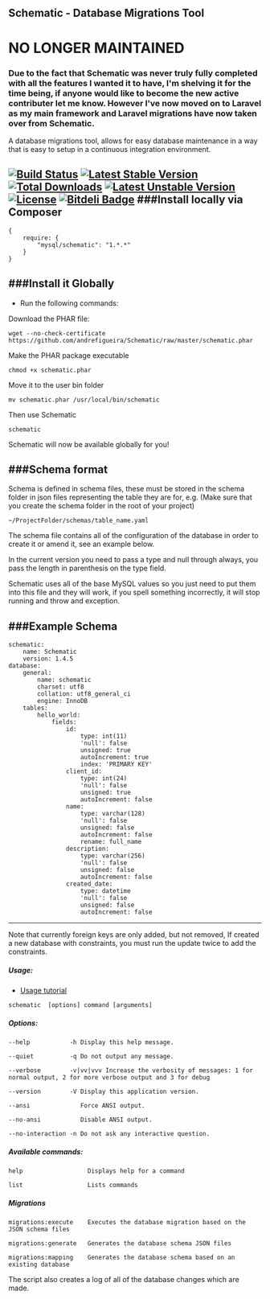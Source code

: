 ## Schematic - Database Migrations Tool

# NO LONGER MAINTAINED
### Due to the fact that Schematic was never truly fully completed with all the features I wanted it to have, I'm shelving it for the time being, if anyone would like to become the new active contributer let me know. However I've now moved on to Laravel as my main framework and Laravel migrations have now taken over from Schematic.

A database migrations tool, allows for easy database maintenance in a way that is easy to setup in a continuous integration environment.

[![Build Status](https://travis-ci.org/andrefigueira/Schematic.svg?branch=master)](https://travis-ci.org/andrefigueira/Schematic)
[![Latest Stable Version](https://poser.pugx.org/mysql/schematic/v/stable.svg)](https://packagist.org/packages/mysql/schematic) [![Total Downloads](https://poser.pugx.org/mysql/schematic/downloads.svg)](https://packagist.org/packages/mysql/schematic) [![Latest Unstable Version](https://poser.pugx.org/mysql/schematic/v/unstable.svg)](https://packagist.org/packages/mysql/schematic) [![License](https://poser.pugx.org/mysql/schematic/license.svg)](https://packagist.org/packages/mysql/schematic)
[![Bitdeli Badge](https://d2weczhvl823v0.cloudfront.net/andrefigueira/schematic/trend.png)](https://bitdeli.com/free "Bitdeli Badge")
###Install locally via Composer
---

    {
        require: {
            "mysql/schematic": "1.*.*"
        }
    }
    
###Install it Globally
---

- Run the following commands:

Download the PHAR file:

    wget --no-check-certificate https://github.com/andrefigueira/Schematic/raw/master/schematic.phar

Make the PHAR package executable

    chmod +x schematic.phar
    
Move it to the user bin folder
    
    mv schematic.phar /usr/local/bin/schematic
    
Then use Schematic

    schematic
    
Schematic will now be available globally for you!

###Schema format
---

Schema is defined in schema files, these must be stored in the schema folder in json files representing the table they are
for, e.g. (Make sure that you create the schema folder in the root of your project)

	~/ProjectFolder/schemas/table_name.yaml

The schema file contains all of the configuration of the database in order to create it or amend it, see an example below.

In the current version you need to pass a type and null through always, you pass the length in parenthesis on the type field.

Schematic uses all of the base MySQL values so you just need to put them into this file and they will work, if you spell something incorrectly, it
will stop running and throw and exception.

###Example Schema
---

    schematic:
        name: Schematic
        version: 1.4.5
    database:
        general:
            name: schematic
            charset: utf8
            collation: utf8_general_ci
            engine: InnoDB
        tables:
            hello_world:
                fields:
                    id:
                        type: int(11)
                        'null': false
                        unsigned: true
                        autoIncrement: true
                        index: 'PRIMARY KEY'
                    client_id:
                        type: int(24)
                        'null': false
                        unsigned: true
                        autoIncrement: false
                    name:
                        type: varchar(128)
                        'null': false
                        unsigned: false
                        autoIncrement: false
                        rename: full_name
                    description:
                        type: varchar(256)
                        'null': false
                        unsigned: false
                        autoIncrement: false
                    created_date:
                        type: datetime
                        'null': false
                        unsigned: false
                        autoIncrement: false


---

Note that currently foreign keys are only added, but not removed, If created a new database with constraints, you must run the update twice to add the constraints.

##### Usage:

- [Usage tutorial](https://www.youtube.com/watch?v=Y4hckSfzf4U)

`schematic  [options] command [arguments]`

##### Options:

  `--help           -h Display this help message.`
  
  `--quiet          -q Do not output any message.`
  
  `--verbose        -v|vv|vvv Increase the verbosity of messages: 1 for normal output, 2 for more verbose output and 3 for debug`
  
  `--version        -V Display this application version.`
  
  `--ansi              Force ANSI output.`
  
  `--no-ansi           Disable ANSI output.`
  
  `--no-interaction -n Do not ask any interactive question.`

##### Available commands:

  `help                  Displays help for a command`
  
  `list                  Lists commands`
  
##### Migrations

  `migrations:execute    Executes the database migration based on the JSON schema files`
  
  `migrations:generate   Generates the database schema JSON files`
  
  `migrations:mapping    Generates the database schema based on an existing database`

The script also creates a log of all of the database changes which are made.

